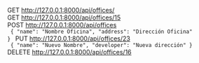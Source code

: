 GET http://127.0.0.1:8000/api/offices/ <br/>
GET http://127.0.0.1:8000/api/offices/15 <br/>
POST http://127.0.0.1:8000/api/offices <br/>
<code>
{
   "name": "Nombre Oficina",
   "address": "Dirección Oficina"
}
</code>
PUT http://127.0.0.1:8000/api/offices/23 <br/>
<code>
{
   "name": "Nuevo Nombre",
   "developer": "Nueva dirección"
}
</code>
DELETE http://127.0.0.1:8000/api/offices/16
